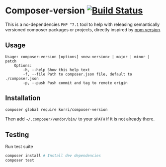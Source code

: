 # Composer-version [![Build Status](https://travis-ci.org/Korri/composer-version.svg?branch=master)](https://travis-ci.org/Korri/composer-version)

This is a no-dependencies `PHP ^7.1` tool to help with releasing semantically
versioned composer packages or projects, directly inspired by [npm version](https://docs.npmjs.com/cli/version).


## Usage

```
Usage: composer-version [options] <new-version> | major | minor | patch
    Options:
        -h, --help Show this help text
        -f, --file Path to composer.json file, default to ./composer.json
        -p, --push Push commit and tag to remote origin
```


## Installation

```bash
composer global require korri/composer-version
```
Then add `~/.composer/vendor/bin/` to your `$PATH` if it is not already there.

## Testing

Run test suite
```bash
composer install # Install dev dependencies
composer test
```